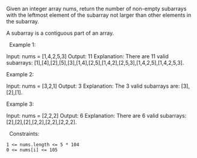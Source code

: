 Given an integer array nums, return the number of non-empty subarrays with the leftmost element of the subarray not larger than other elements in the subarray.

A subarray is a contiguous part of an array.

 
Example 1:

Input: nums = [1,4,2,5,3]
Output: 11
Explanation: There are 11 valid subarrays: [1],[4],[2],[5],[3],[1,4],[2,5],[1,4,2],[2,5,3],[1,4,2,5],[1,4,2,5,3].


Example 2:

Input: nums = [3,2,1]
Output: 3
Explanation: The 3 valid subarrays are: [3],[2],[1].


Example 3:

Input: nums = [2,2,2]
Output: 6
Explanation: There are 6 valid subarrays: [2],[2],[2],[2,2],[2,2],[2,2,2].


 
Constraints:


	1 <= nums.length <= 5 * 104
	0 <= nums[i] <= 105

